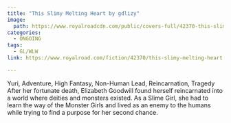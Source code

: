 ```yaml
---
title: "This Slimy Melting Heart by gdlizy"
image:
  path: https://www.royalroadcdn.com/public/covers-full/42370-this-slimy-melting-heart.jpg
categories:
  - ONGOING
tags:
  - GL/WLW
link: https://www.royalroad.com/fiction/42370/this-slimy-melting-heart

---
```

Yuri, Adventure, High Fantasy, Non-Human Lead, Reincarnation, Tragedy
After her fortunate death, Elizabeth Goodwill found herself reincarnated into a world where deities and monsters existed. As a Slime Girl, she had to learn the way of the Monster Girls and lived as an enemy to the humans while trying to find a purpose for her second chance.

